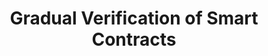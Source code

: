 ---
title: "Gradual Verification of Smart Contracts"
authors: Haojia Sun, Kunal Singh, Jan-Paul Ramos-Dávila, Jonathan Aldrich, Jenna Wise (DiVincenzo)
type:
category: workshop
conf: PriSC
in: "Workshop on Principles of Secure Compilation, co-located with POPL"
year: 2024
month: January
dates: 20
web_link: https://popl24.sigplan.org/details/prisc-2024-papers/2/Gradual-Verification-for-Smart-Contracts
---
